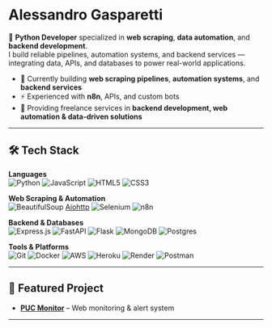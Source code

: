 # Alessandro Gasparetti  

🚀 **Python Developer** specialized in **web scraping**, **data automation**, and **backend development**.  
I build reliable pipelines, automation systems, and backend services — integrating data, APIs, and databases to power real-world applications.  

- 🔭 Currently building **web scraping pipelines**, **automation systems**, and **backend services**  
- ⚡ Experienced with **n8n**, APIs, and custom bots  
- 💼 Providing freelance services in **backend development, web automation & data-driven solutions**  

---

## 🛠 Tech Stack  

**Languages**  
![Python](https://img.shields.io/badge/-Python-3776AB?logo=python&logoColor=white&style=for-the-badge) ![JavaScript](https://img.shields.io/badge/-JavaScript-F7DF1E?logo=javascript&logoColor=black&style=for-the-badge) ![HTML5](https://img.shields.io/badge/-HTML5-E34F26?logo=html5&logoColor=white&style=for-the-badge) ![CSS3](https://img.shields.io/badge/-CSS3-1572B6?logo=css3&logoColor=white&style=for-the-badge)

**Web Scraping & Automation**  
![BeautifulSoup](https://img.shields.io/badge/-BeautifulSoup-258BCB?style=for-the-badge) [Aiohttp](https://img.shields.io/badge/aiohttp-%232C5bb4.svg?style=for-the-badge&logo=aiohttp&logoColor=white) ![Selenium](https://img.shields.io/badge/-Selenium-43B02A?logo=selenium&logoColor=white&style=for-the-badge) ![n8n](https://img.shields.io/badge/-n8n-EA4B8B?logo=n8n&logoColor=white&style=for-the-badge)

**Backend & Databases**  
![Express.js](https://img.shields.io/badge/express.js-%23404d59.svg?style=for-the-badge&logo=express&logoColor=%2361DAFB) ![FastAPI](https://img.shields.io/badge/FastAPI-005571?style=for-the-badge&logo=fastapi) ![Flask](https://img.shields.io/badge/flask-%23000.svg?style=for-the-badge&logo=flask&logoColor=white) ![MongoDB](https://img.shields.io/badge/MongoDB-%234ea94b.svg?style=for-the-badge&logo=mongodb&logoColor=white) ![Postgres](https://img.shields.io/badge/postgres-%23316192.svg?style=for-the-badge&logo=postgresql&logoColor=white)

**Tools & Platforms**  
![Git](https://img.shields.io/badge/-Git-F05032?logo=git&logoColor=white&style=for-the-badge) ![Docker](https://img.shields.io/badge/docker-%230db7ed.svg?style=for-the-badge&logo=docker&logoColor=white) ![AWS](https://img.shields.io/badge/AWS-%23FF9900.svg?style=for-the-badge&logo=amazon-aws&logoColor=white) ![Heroku](https://img.shields.io/badge/heroku-%23430098.svg?style=for-the-badge&logo=heroku&logoColor=white) ![Render](https://img.shields.io/badge/Render-%46E3B7.svg?style=for-the-badge&logo=render&logoColor=white) ![Postman](https://img.shields.io/badge/Postman-FF6C37?style=for-the-badge&logo=postman&logoColor=white)  

---

## 📂 Featured Project  

- [**PUC Monitor**](https://github.com/username/puc-monitor) – Web monitoring & alert system  

---
